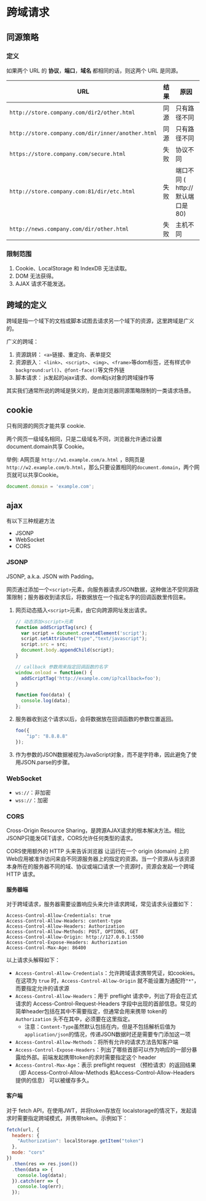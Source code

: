 # 跨域请求

## 同源策略
### 定义
如果两个 URL 的 **协议**，**端口**，**域名** 都相同的话，则这两个 URL 是同源。

| URL                   | 结果 | 原因              |
|-----------------------|------|------------------|
| `http://store.company.com/dir2/other.html`        | 同源 | 只有路径不同                     |
| `http://store.company.com/dir/inner/another.html` | 同源 | 只有路径不同                     |
| `https://store.company.com/secure.html`           | 失败 | 协议不同                         |
| `http://store.company.com:81/dir/etc.html`        | 失败 | 端口不同 ( http:// 默认端口是80) |
| `http://news.company.com/dir/other.html`          | 失败 | 主机不同                         |

### 限制范围
1. Cookie、LocalStorage 和 IndexDB 无法读取。
2. DOM 无法获得。
3. AJAX 请求不能发送。

## 跨域的定义
跨域是指一个域下的文档或脚本试图去请求另一个域下的资源，这里跨域是广义的。

广义的跨域：

1. 资源跳转： `<a>`链接、重定向、表单提交
2. 资源嵌入： `<link>`、`<script>`、`<img>`、`<frame>`等dom标签，还有样式中`background:url()`、`@font-face()`等文件外链
3. 脚本请求： js发起的ajax请求、dom和js对象的跨域操作等

其实我们通常所说的跨域是狭义的，是由浏览器同源策略限制的一类请求场景。

## cookie
只有同源的网页才能共享 cookie.

两个网页一级域名相同，只是二级域名不同，浏览器允许通过设置document.domain共享 Cookie。

举例:
A网页是 `http://w1.example.com/a.html` ，B网页是 `http://w2.example.com/b.html`，那么只要设置相同的`document.domain`，两个网页就可以共享Cookie。
```js
document.domain = 'example.com';
```

## ajax
有以下三种规避方法
- JSONP
- WebSocket
- CORS

### JSONP
JSONP, a.k.a. JSON with Padding。

网页通过添加一个`<script>`元素，向服务器请求JSON数据，这种做法不受同源政策限制；服务器收到请求后，将数据放在一个指定名字的回调函数里传回来。

1. 网页动态插入`<script>`元素，由它向跨源网址发出请求。
    ```js
    // 动态添加<script>元素
    function addScriptTag(src) {
      var script = document.createElement('script');
      script.setAttribute("type","text/javascript");
      script.src = src;
      document.body.appendChild(script);
    }

    // callback 参数用来指定回调函数的名字
    window.onload = function() {
      addScriptTag('http://example.com/ip?callback=foo');
    }

    function foo(data) {
      console.log(data);
    };
    ```

2. 服务器收到这个请求以后，会将数据放在回调函数的参数位置返回。
    ```js
    foo({
        "ip": "8.8.8.8"
    });
    ```

3. 作为参数的JSON数据被视为JavaScript对象，而不是字符串，因此避免了使用JSON.parse的步骤。

### WebSocket
- `ws://`：非加密
- `wss://`：加密

### CORS
Cross-Origin Resource Sharing，是跨源AJAX请求的根本解决方法。相比JSONP只能发GET请求，CORS允许任何类型的请求。

CORS使用额外的 HTTP 头来告诉浏览器 让运行在一个 origin (domain) 上的Web应用被准许访问来自不同源服务器上的指定的资源。当一个资源从与该资源本身所在的服务器不同的域、协议或端口请求一个资源时，资源会发起一个跨域 HTTP 请求。

#### 服务器端
对于跨域请求，服务器需要设置响应头来允许请求跨域，常见请求头设置如下：

```http
Access-Control-Allow-Credentials: true
Access-Control-Allow-Headers: content-type
Access-Control-Allow-Headers: Authorization
Access-Control-Allow-Methods: POST, OPTIONS, GET
Access-Control-Allow-Origin: http://127.0.0.1:5500
Access-Control-Expose-Headers: Authorization
Access-Control-Max-Age: 86400
```

以上请求头解释如下：
- `Access-Control-Allow-Credentials`：允许跨域请求携带凭证，如cookies。在这项为 `true` 时，`Access-Control-Allow-Origin` 就不能设置为通配符`"*"`，而要指定允许的请求源
- `Access-Control-Allow-Headers`：用于 preflight 请求中，列出了将会在正式请求的 Access-Control-Request-Headers 字段中出现的首部信息。常见的简单header包括在其中不需要指定，但通常会用来携带 token的 `Authorization` 头不在其中，必须要在这里指定。
    - 注意：`Content-Type`虽然默认包括在内，但是不包括解析后值为`application/json`的情况，传递JSON数据时还是需要专门添加这一项
- `Access-Control-Allow-Methods`：将所有允许的请求方法告知客户端
- `Access-Control-Expose-Headers`：列出了哪些首部可以作为响应的一部分暴露给外部。前端发起携带token的求时需要指定这个 header
- `Access-Control-Max-Age`：表示 preflight request （预检请求）的返回结果（即 Access-Control-Allow-Methods 和Access-Control-Allow-Headers 提供的信息） 可以被缓存多久。

#### 客户端
对于 fetch API，在使用JWT，并将token存放在 localstorage的情况下，发起请求时需要指定跨域模式，并携带token。示例如下：
```js
fetch(url, {
  headers: {
    "Authorization": localStorage.getItem("token")
  },
  mode: "cors"
})
  .then(res => res.json())
  .then(data => {
    console.log(data);
  }).catch(err => {
    console.log(err);
  });
```
